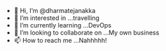 - 👋 Hi, I’m @dharmatejanakka
- 👀 I’m interested in ...travelling
- 🌱 I’m currently learning ...DevOps
- 💞️ I’m looking to collaborate on ...My own business
- 📫 How to reach me ...Nahhhhh!

<!---
dharmatejanakka/dharmatejanakka is a ✨ special ✨ repository because its `README.md` (this file) appears on your GitHub profile.
You can click the Preview link to take a look at your changes.
--->
